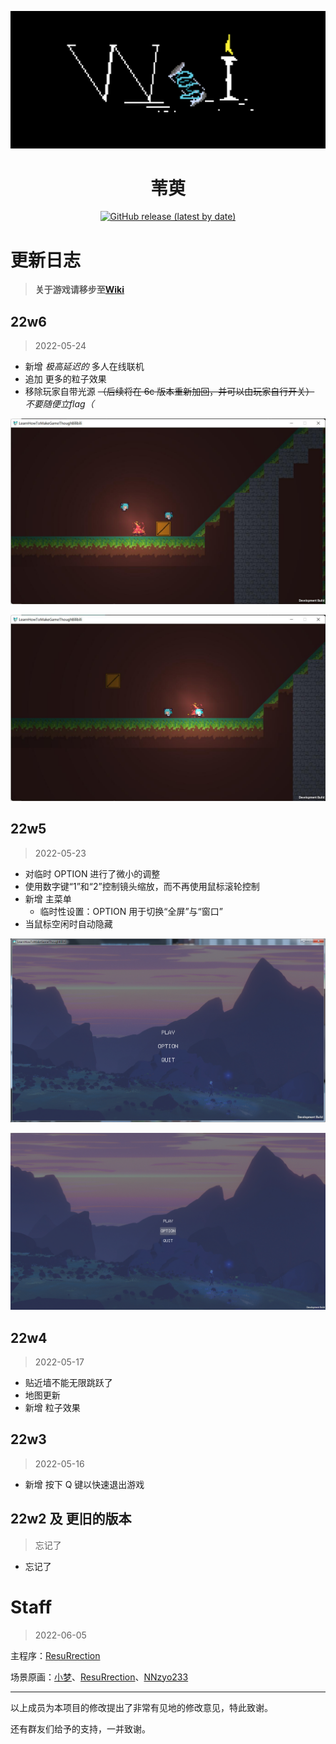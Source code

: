 <p align="center">
<img src="https://github.com/PCG0/Lhmgtb/blob/main/Assets/Aseprite/Wei-02.png"/>
</p>

<div align="center">

# 苇萸

[![GitHub release (latest by date)](https://img.shields.io/badge/release-22w6-brightgreen)](https://github.com/PCG0/Lhmgtb/releases)
</div>

# 更新日志

> **关于游戏请移步至[Wiki](https://github.com/PCG0/Lhmgtb/wiki)** 

## 22w6

> 2022-05-24

- 新增 *极高延迟的* 多人在线联机
- 追加 更多的粒子效果
- 移除玩家自带光源 ~~（后续将在 6c 版本重新加回，并可以由玩家自行开关）~~ *不要随便立flag（*

![o1](https://github.com/PCG0/Lhmgtb/blob/main/Assets/Aseprite/Online-1.png)

![o2](https://github.com/PCG0/Lhmgtb/blob/main/Assets/Aseprite/Online-2.png)

## 22w5

> 2022-05-23

- 对临时 OPTION 进行了微小的调整
- 使用数字键“1”和“2”控制镜头缩放，而不再使用鼠标滚轮控制
- 新增 主菜单
    - 临时性设置：OPTION 用于切换“全屏”与“窗口”
- 当鼠标空闲时自动隐藏

![mmms](https://github.com/PCG0/Lhmgtb/blob/main/Assets/Aseprite/MainMenu-MinScreen.png)

![mmfs](https://github.com/PCG0/Lhmgtb/blob/main/Assets/Aseprite/MainMenu-FullScreen.png)

## 22w4

> 2022-05-17

- 贴近墙不能无限跳跃了
- 地图更新
- 新增 粒子效果

## 22w3

> 2022-05-16

- 新增 按下 Q 键以快速退出游戏

## 22w2 及 更旧的版本

>  忘记了

- 忘记了

# Staff

> 2022-06-05

主程序：[ResuRrection](https://github.com/PCG0)

场景原画：[小梦](https://github.com/iytduhi)、[ResuRrection](https://github.com/PCG0)、[NNzyo233](https://github.com/NNzyo)

****

以上成员为本项目的修改提出了非常有见地的修改意见，特此致谢。

还有群友们给予的支持，一并致谢。
